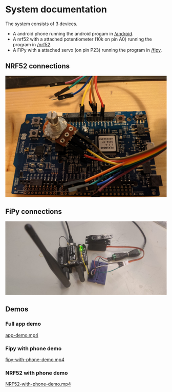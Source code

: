 # System documentation
The system consists of 3 devices.

  - A android phone running the android progam in [/android](https://github.com/RubenSmit/wireless-communication/tree/main/android).
  - A nrf52 with a attached potentiometer (10k on pin A0) running the program in [/nrf52](https://github.com/RubenSmit/wireless-communication/tree/main/nrf52).
  - A FiPy with a attached servo (on pin P23) running the program in [/fipy](https://github.com/RubenSmit/wireless-communication/tree/main/fipy).

## NRF52 connections
![NRF52-with-potentiometer.jpg](NRF52-with-potentiometer.jpg)

## FiPy connections
![fipy-with-servo.jpg](fipy-with-servo.jpg)

## Demos
### Full app demo
[app-demo.mp4](app-demo.mp4)

### Fipy with phone demo
[fipy-with-phone-demo.mp4](fipy-with-phone-demo.mp4)

### NRF52 with phone demo
[NRF52-with-phone-demo.mp4](NRF52-with-phone-demo.mp4)